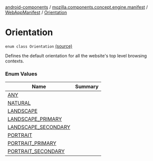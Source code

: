 [android-components](../../../index.md) / [mozilla.components.concept.engine.manifest](../../index.md) / [WebAppManifest](../index.md) / [Orientation](./index.md)

# Orientation

`enum class Orientation` [(source)](https://github.com/mozilla-mobile/android-components/blob/master/components/concept/engine/src/main/java/mozilla/components/concept/engine/manifest/WebAppManifest.kt#L128)

Defines the default orientation for all the website's top level browsing contexts.

### Enum Values

| Name | Summary |
|---|---|
| [ANY](-a-n-y.md) |  |
| [NATURAL](-n-a-t-u-r-a-l.md) |  |
| [LANDSCAPE](-l-a-n-d-s-c-a-p-e.md) |  |
| [LANDSCAPE_PRIMARY](-l-a-n-d-s-c-a-p-e_-p-r-i-m-a-r-y.md) |  |
| [LANDSCAPE_SECONDARY](-l-a-n-d-s-c-a-p-e_-s-e-c-o-n-d-a-r-y.md) |  |
| [PORTRAIT](-p-o-r-t-r-a-i-t.md) |  |
| [PORTRAIT_PRIMARY](-p-o-r-t-r-a-i-t_-p-r-i-m-a-r-y.md) |  |
| [PORTRAIT_SECONDARY](-p-o-r-t-r-a-i-t_-s-e-c-o-n-d-a-r-y.md) |  |
